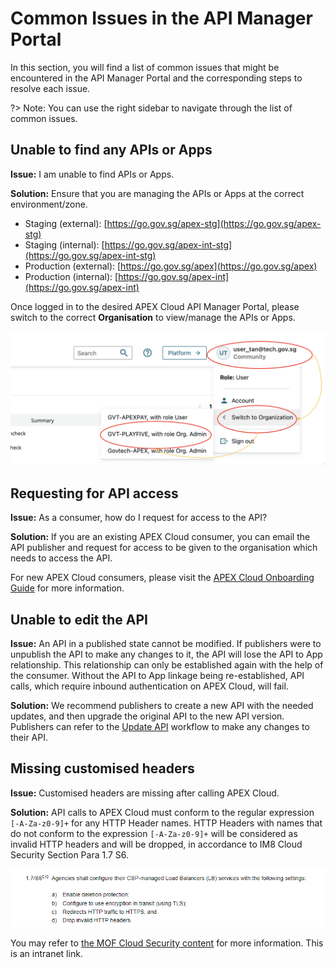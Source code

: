 # Common Issues in the API Manager Portal

In this section, you will find a list of common issues that might be encountered in the API Manager Portal and the corresponding steps to resolve each issue. 

?> Note: You can use the right sidebar to navigate through the list of common issues.

## Unable to find any APIs or Apps

**Issue:**  I am unable to find APIs or Apps.

**Solution:** Ensure that you are managing the APIs or Apps at the correct environment/zone.

- Staging (external): [https://go.gov.sg/apex-stg](https://go.gov.sg/apex-stg)
- Staging (internal): [https://go.gov.sg/apex-int-stg](https://go.gov.sg/apex-int-stg)
- Production (external): [https://go.gov.sg/apex](https://go.gov.sg/apex)
- Production (internal): [https://go.gov.sg/apex-int](https://go.gov.sg/apex-int)

Once logged in to the desired APEX Cloud API Manager Portal, please switch to the correct **Organisation** to view/manage the APIs or Apps.

![Image](./image/docs-home-chng-org.png)


## Requesting for API access

**Issue:** As a consumer, how do I request for access to the API?

**Solution:** If you are an existing APEX Cloud consumer, you can email the API publisher and request for access to be given to the organisation which needs to access the API.

For new APEX Cloud consumers, please visit the [APEX Cloud Onboarding Guide](https://docs.developer.tech.gov.sg/docs/apex-cloud-onboarding/) for more information.



## Unable to edit the API

**Issue:** An API in a published state cannot be modified. If publishers were to unpublish the API to make any changes to it, the API will lose the API to App relationship. This relationship can only be established again with the help of the consumer.  Without the API to App linkage being re-established,  API calls, which require inbound authentication on APEX Cloud, will fail.

**Solution:** We recommend publishers to create a new API with the needed updates, and then upgrade the original API to the new API version. Publishers can refer to the [Update API](https://docs.developer.tech.gov.sg/docs/apex-cloud-user-guide/docs/publisher/update-api) workflow to make any changes to their API.

## Missing customised headers

**Issue:** Customised headers are missing after calling APEX Cloud.

**Solution:** API calls to APEX Cloud must conform to the regular expression `[-A-Za-z0-9]+` for any HTTP Header names. HTTP Headers with names that do not conform to the expression `[-A-Za-z0-9]+` will be considered as invalid HTTP headers and will be dropped, in accordance to IM8 Cloud Security Section Para 1.7 S6.

![Image](./image/im8-header.png)

You may refer to [the MOF Cloud Security content](https://intranet.mof.gov.sg/portal/IM/Themes/IT-Management/Cloud/Topics/Cloud-Security.aspx) for more information. This is an intranet link.